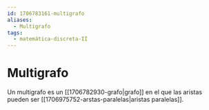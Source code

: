 ```yaml
---
id: 1706783161-multigrafo
aliases:
  - Multigrafo
tags:
  - matemática-discreta-II
---
```


# Multigrafo

Un multigrafo es un [[1706782930-grafo|grafo]] en el que las aristas pueden ser [[1706975752-arstas-paralelas|aristas paralelas]].